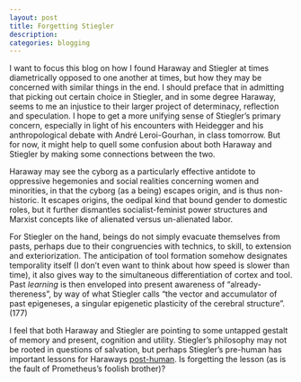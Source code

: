 ```yaml
---
layout: post
title: Forgetting Stiegler
description:
categories: blogging
---
```

I want to focus this blog on how I found Haraway and Stiegler at times diametrically opposed to one another at times, but how they may be concerned with similar things in the end. I should preface that in admitting that picking out certain choice in Stiegler, and in some degree Haraway, seems to me an injustice to their larger project of determinacy, reflection and speculation.  I hope to get a more unifying sense of Stiegler’s primary concern, especially in light of his encounters with Heidegger and his anthropological debate with André Leroi-Gourhan, in class tomorrow. But for now, it might help to quell some confusion about both Haraway and Stiegler by making some connections between the two.

Haraway may see the cyborg as a particularly effective antidote to oppressive hegemonies and social realities concerning women and minorities, in that the cyborg (as a being) escapes origin, and is thus non-historic. It escapes origins, the oedipal kind that bound gender to domestic roles, but it further dismantles socialist-feminist power structures and Marxist concepts like of alienated versus un-alienated labor.

For Stiegler on the hand, beings do not simply evacuate themselves from pasts, perhaps due to their congruencies with technics, to skill, to extension and exteriorization. The anticipation of tool formation somehow designates temporality itself (I don’t even want to think about how speed is slower than time), it also gives way to the simultaneous differentiation of cortex and tool. Past *learning* is then enveloped into present awareness of “already-thereness”, by way of what Stiegler calls “the vector and accumulator of past epigeneses, a singular epigenetic plasticity of the cerebral structure”. (177)

I feel that both Haraway and Stiegler are pointing to some untapped gestalt of memory and present, cognition and utility. Stiegler’s philosophy may not be rooted in questions of salvation, but perhaps Stiegler’s pre-human has important lessons for Haraways [post-human](http://tbreijak.github.io/blog/2016-02-10/On-Stiegler.html). Is forgetting the lesson (as is the fault of Prometheus’s foolish brother)?
